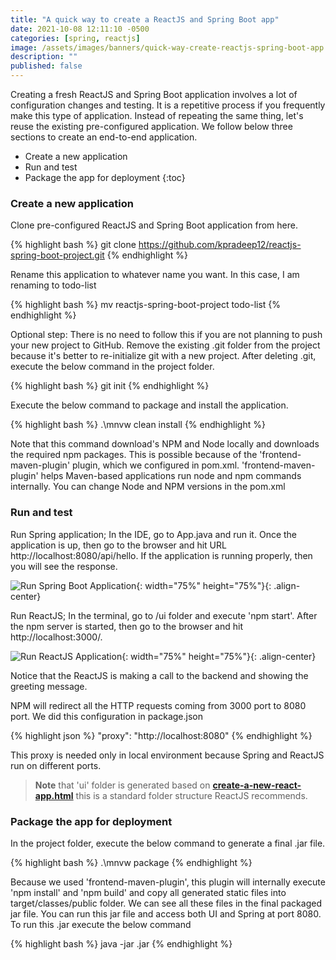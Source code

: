 ```yaml
---
title: "A quick way to create a ReactJS and Spring Boot app"
date: 2021-10-08 12:11:10 -0500
categories: [spring, reactjs]
image: /assets/images/banners/quick-way-create-reactjs-spring-boot-app.png
description: ""
published: false
---
```


Creating a fresh ReactJS and Spring Boot application involves a lot of configuration changes and testing. It is a repetitive process if you frequently make this type of application. Instead of repeating the same thing, let's reuse the existing pre-configured application. We follow below three sections to create an end-to-end application.

* Create a new application
* Run and test
* Package the app for deployment
{:toc}

### Create a new application
Clone pre-configured ReactJS and Spring Boot application from here.

{% highlight bash %}
git clone https://github.com/kpradeep12/reactjs-spring-boot-project.git
{% endhighlight %}

Rename this application to whatever name you want. In this case, I am renaming to todo-list

{% highlight bash %}
mv reactjs-spring-boot-project todo-list
{% endhighlight %}

Optional step: There is no need to follow this if you are not planning to push your new project to GitHub.
Remove the existing .git folder from the project because it's better to re-initialize git with a new project. After deleting .git, execute the below command in the project folder.

{% highlight bash %}
git init
{% endhighlight %}

Execute the below command to package and install the application.

{% highlight bash %}
.\mnvw clean install
{% endhighlight %}

Note that this command download's NPM and Node locally and downloads the required npm packages. This is possible because of the 'frontend-maven-plugin' plugin, which we configured in pom.xml. 'frontend-maven-plugin' helps Maven-based applications run node and npm commands internally. You can change Node and NPM versions in the pom.xml

### Run and test

Run Spring application; In the IDE, go to App.java and run it. Once the application is up, then go to the browser and hit URL http://localhost:8080/api/hello. If the application is running properly, then you will see the response.

![Run Spring Boot Application]({{site.baseurl}}/assets/images/posts/2021/10/spring-app-run.jpg){: width="75%" height="75%"}{: .align-center}

Run ReactJS; In the terminal, go to <project>/ui folder and execute 'npm start'. After the npm server is started, then go to the browser and hit http://localhost:3000/. 

![Run ReactJS Application]({{site.baseurl}}/assets/images/posts/2021/10/reactjs-app-run.jpg){: width="75%" height="75%"}{: .align-center}

Notice that the ReactJS is making a call to the backend and showing the greeting message.

NPM will redirect all the HTTP requests coming from 3000 port to 8080 port. We did this configuration in package.json

{% highlight json %}
"proxy": "http://localhost:8080"
{% endhighlight %}

This proxy is needed only in local environment because Spring and ReactJS run on different ports.

> **Note** that 'ui' folder is generated based on **[create-a-new-react-app.html](https://reactjs.org/docs/create-a-new-react-app.html)** this is a standard folder structure ReactJS recommends.

### Package the app for deployment

In the project folder, execute the below command to generate a final .jar file.

{% highlight bash %}
.\mnvw package
{% endhighlight %}

Because we used 'frontend-maven-plugin', this plugin will internally execute 'npm install' and 'npm build' and copy all generated static files into target/classes/public folder. We can see all these files in the final packaged jar file. You can run this jar file and access both UI and Spring at port 8080. To run this .jar execute the below command

{% highlight bash %}
java -jar <file-name>.jar
{% endhighlight %}
